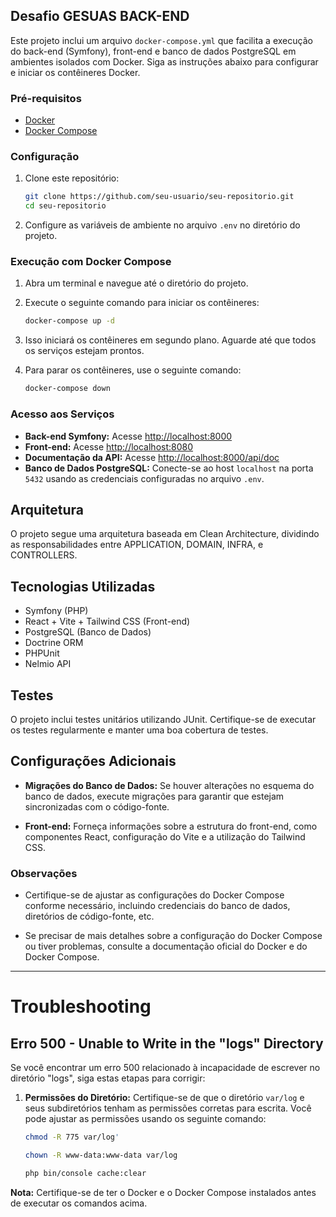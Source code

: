 ## Desafio GESUAS BACK-END

Este projeto inclui um arquivo `docker-compose.yml` que facilita a execução do back-end (Symfony), front-end e banco de dados PostgreSQL em ambientes isolados com Docker. Siga as instruções abaixo para configurar e iniciar os contêineres Docker.

### Pré-requisitos

- [Docker](https://www.docker.com/get-started)
- [Docker Compose](https://docs.docker.com/compose/install/)

### Configuração

1. Clone este repositório:

    ```bash
    git clone https://github.com/seu-usuario/seu-repositorio.git
    cd seu-repositorio
    ```

2. Configure as variáveis de ambiente no arquivo `.env` no diretório do projeto.

### Execução com Docker Compose

1. Abra um terminal e navegue até o diretório do projeto.

2. Execute o seguinte comando para iniciar os contêineres:

    ```bash
    docker-compose up -d
    ```

3. Isso iniciará os contêineres em segundo plano. Aguarde até que todos os serviços estejam prontos.

4. Para parar os contêineres, use o seguinte comando:

    ```bash
    docker-compose down
    ```

### Acesso aos Serviços

- **Back-end Symfony:** Acesse [http://localhost:8000](http://localhost:8000)
- **Front-end:** Acesse [http://localhost:8080](http://localhost:5173/)
- **Documentação da API:** Acesse [http://localhost:8000/api/doc](http://localhost:8000/api/doc)
- **Banco de Dados PostgreSQL:** Conecte-se ao host `localhost` na porta `5432` usando as credenciais configuradas no arquivo `.env`.


## Arquitetura

O projeto segue uma arquitetura baseada em Clean Architecture, dividindo as responsabilidades entre APPLICATION, DOMAIN, INFRA, e CONTROLLERS.

## Tecnologias Utilizadas

- Symfony (PHP)
- React + Vite + Tailwind CSS (Front-end)
- PostgreSQL (Banco de Dados)
- Doctrine ORM
- PHPUnit
- Nelmio API

## Testes

O projeto inclui testes unitários utilizando JUnit. Certifique-se de executar os testes regularmente e manter uma boa cobertura de testes.

## Configurações Adicionais

- **Migrações do Banco de Dados:** Se houver alterações no esquema do banco de dados, execute migrações para garantir que estejam sincronizadas com o código-fonte.

- **Front-end:** Forneça informações sobre a estrutura do front-end, como componentes React, configuração do Vite e a utilização do Tailwind CSS.

### Observações

- Certifique-se de ajustar as configurações do Docker Compose conforme necessário, incluindo credenciais do banco de dados, diretórios de código-fonte, etc.

- Se precisar de mais detalhes sobre a configuração do Docker Compose ou tiver problemas, consulte a documentação oficial do Docker e do Docker Compose.

---

# Troubleshooting

## Erro 500 - Unable to Write in the "logs" Directory

Se você encontrar um erro 500 relacionado à incapacidade de escrever no diretório "logs", siga estas etapas para corrigir:

1. **Permissões do Diretório:**
   Certifique-se de que o diretório `var/log` e seus subdiretórios tenham as permissões corretas para escrita. Você pode ajustar as permissões usando os seguinte comando:

   ```bash
   chmod -R 775 var/log'
   ```

   ```bash
   chown -R www-data:www-data var/log
   ```
   ```bash
   php bin/console cache:clear
   ```

**Nota:** Certifique-se de ter o Docker e o Docker Compose instalados antes de executar os comandos acima.
